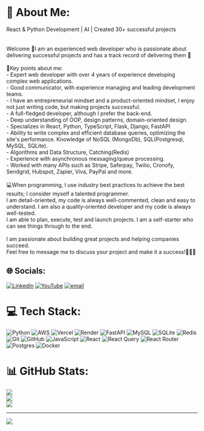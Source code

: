 # 💫 About Me:
React & Python Development | AI | Created 30+ successful projects <br><br><br>Welcome 👋I am an experienced web developer who is passionate about delivering successful projects and has a track record of delivering them 🚀<br><br>🔑Key points about me:<br>- Expert web developer with over 4 years of experience developing complex web applications.<br>- Good communicator, with experience managing and leading development teams.<br>- I have an entrepreneurial mindset and a product-oriented mindset, I enjoy not just writing code, but making projects successful.<br>- A full-fledged developer, although I prefer the back-end.<br>- Deep understanding of OOP, design patterns, domain-oriented design.<br>- Specializes in React, Python, TypeScript, Flask, Django, FastAPI<br>- Ability to write complex and efficient database queries, optimizing the site's performance. Knowledge of NoSQL (MongoDb), SQL(Postgresql, MySQL, SQLite).<br>- Algorithms and Data Structure, Catching(Redis)<br>- Experience with asynchronous messaging/queue processing.<br>- Worked with many APIs such as Stripe, Saferpay, Twilio, Cronofy, Sendgrid, Hubspot, Zapier, Viva, PayPal and more.<br><br>💻When programming, I use industry best practices to achieve the best results; I consider myself a talented programmer.<br>I am detail-oriented, my code is always well-commented, clean and easy to understand. I am also a quality-oriented developer and my code is always well-tested.<br>I am able to plan, execute, test and launch projects. I am a self-starter who can see things through to the end.<br><br>I am passionate about building great projects and helping companies succeed.<br>Feel free to message me to discuss your project and make it a success!🚀🚀🚀


## 🌐 Socials:
[![LinkedIn](https://img.shields.io/badge/LinkedIn-%230077B5.svg?logo=linkedin&logoColor=white)](https://linkedin.com/in/volodymyr-datskiv-664567296) [![YouTube](https://img.shields.io/badge/YouTube-%23FF0000.svg?logo=YouTube&logoColor=white)](https://youtube.com/@https://www.youtube.com/@Volodya-r4m) [![email](https://img.shields.io/badge/Email-D14836?logo=gmail&logoColor=white)](mailto:datskivvolodymyr72@gmail.com) 

# 💻 Tech Stack:
![Python](https://img.shields.io/badge/python-3670A0?style=for-the-badge&logo=python&logoColor=ffdd54) ![AWS](https://img.shields.io/badge/AWS-%23FF9900.svg?style=for-the-badge&logo=amazon-aws&logoColor=white) ![Vercel](https://img.shields.io/badge/vercel-%23000000.svg?style=for-the-badge&logo=vercel&logoColor=white) ![Render](https://img.shields.io/badge/Render-%46E3B7.svg?style=for-the-badge&logo=render&logoColor=white) ![FastAPI](https://img.shields.io/badge/FastAPI-005571?style=for-the-badge&logo=fastapi) ![MySQL](https://img.shields.io/badge/mysql-4479A1.svg?style=for-the-badge&logo=mysql&logoColor=white) ![SQLite](https://img.shields.io/badge/sqlite-%2307405e.svg?style=for-the-badge&logo=sqlite&logoColor=white) ![Redis](https://img.shields.io/badge/redis-%23DD0031.svg?style=for-the-badge&logo=redis&logoColor=white) ![Git](https://img.shields.io/badge/git-%23F05033.svg?style=for-the-badge&logo=git&logoColor=white) ![GitHub](https://img.shields.io/badge/github-%23121011.svg?style=for-the-badge&logo=github&logoColor=white) ![JavaScript](https://img.shields.io/badge/javascript-%23323330.svg?style=for-the-badge&logo=javascript&logoColor=%23F7DF1E) ![React](https://img.shields.io/badge/react-%2320232a.svg?style=for-the-badge&logo=react&logoColor=%2361DAFB) ![React Query](https://img.shields.io/badge/-React%20Query-FF4154?style=for-the-badge&logo=react%20query&logoColor=white) ![React Router](https://img.shields.io/badge/React_Router-CA4245?style=for-the-badge&logo=react-router&logoColor=white) ![Postgres](https://img.shields.io/badge/postgres-%23316192.svg?style=for-the-badge&logo=postgresql&logoColor=white) ![Docker](https://img.shields.io/badge/docker-%230db7ed.svg?style=for-the-badge&logo=docker&logoColor=white)
# 📊 GitHub Stats:
![](https://github-readme-stats.vercel.app/api?username=DragoVDV&theme=aura&hide_border=false&include_all_commits=true&count_private=true)<br/>
![](https://github-readme-streak-stats.herokuapp.com/?user=DragoVDV&theme=aura&hide_border=false)<br/>
![](https://github-readme-stats.vercel.app/api/top-langs/?username=DragoVDV&theme=aura&hide_border=false&include_all_commits=true&count_private=true&layout=compact)

---
[![](https://visitcount.itsvg.in/api?id=DragoVDV&icon=0&color=0)](https://visitcount.itsvg.in)

<!-- Proudly created with GPRM ( https://gprm.itsvg.in ) -->
